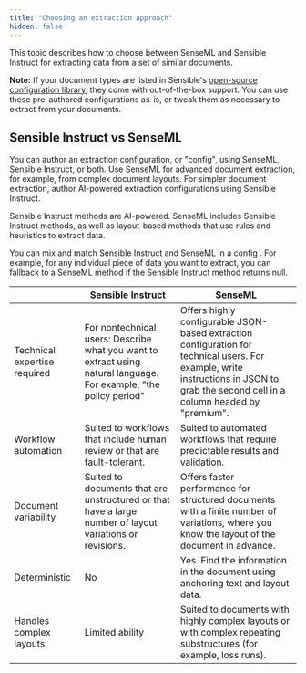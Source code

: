 ```yaml
---
title: "Choosing an extraction approach"
hidden: false
---
```


This topic describes how to choose between SenseML and Sensible Instruct for extracting data from a set of similar documents.

**Note:**  If your document types are listed in Sensible's [open-source configuration library](https://app.sensible.so/library), they come with out-of-the-box support. You can use these pre-authored configurations as-is, or tweak them as necessary to extract from your documents.

Sensible Instruct vs SenseML
---

You can author an extraction configuration, or "config", using SenseML, Sensible Instruct, or both. Use SenseML for advanced document extraction, for example, from complex document layouts. For simpler document extraction, author AI-powered extraction configurations using Sensible Instruct.

Sensible Instruct methods are AI-powered. SenseML includes Sensible Instruct methods, as well as layout-based methods that use rules and heuristics to extract data.

You can mix and match Sensible Instruct and SenseML in a config . For example, for any individual piece of data you want to extract, you can fallback to a SenseML method if the Sensible Instruct method returns null.

|                              | Sensible Instruct                                            | SenseML                                                      |
| ---------------------------- | ------------------------------------------------------------ | ------------------------------------------------------------ |
| Technical expertise required | For nontechnical users: Describe what you want to extract using natural language.  For example, "the policy period" | Offers highly configurable JSON-based extraction configuration for technical users. For example, write instructions in JSON to grab the second cell in a column headed by "premium". |
| Workflow automation          | Suited to workflows that include human review or that are fault-tolerant. | Suited to automated workflows that require predictable results and validation. |
| Document variability         | Suited to documents that are unstructured or that have a large number of layout variations or revisions. | Offers faster performance for  structured documents with a finite number of variations, where you know the layout of the document in advance. |
| Deterministic                | No                                                           | Yes. Find the information in the document using anchoring text and layout data. |
| Handles complex layouts      | Limited ability                                              | Suited to documents with highly complex layouts or with complex repeating substructures (for example, loss runs). |



